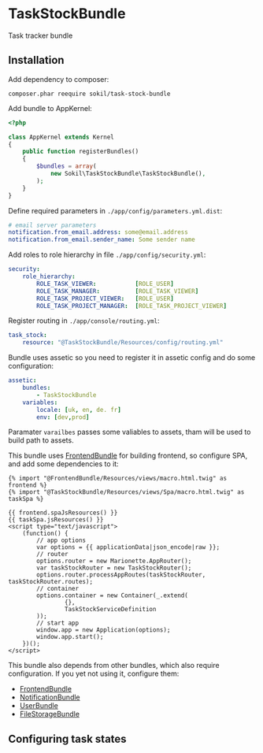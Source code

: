 # TaskStockBundle

Task tracker bundle

## Installation

Add dependency to composer:
```
composer.phar reequire sokil/task-stock-bundle
```

Add bundle to AppKernel:
```php
<?php

class AppKernel extends Kernel
{
    public function registerBundles()
    {
        $bundles = array(
            new Sokil\TaskStockBundle\TaskStockBundle(),
        );
    }
}
```

Define required parameters in `./app/config/parameters.yml.dist`:
```yaml
# email server parameters
notification.from_email.address: some@email.address
notification.from_email.sender_name: Some sender name
```

Add roles to role hierarchy in file `./app/config/security.yml`:
```yaml
security:
    role_hierarchy:
        ROLE_TASK_VIEWER:           [ROLE_USER]
        ROLE_TASK_MANAGER:          [ROLE_TASK_VIEWER]
        ROLE_TASK_PROJECT_VIEWER:   [ROLE_USER]
        ROLE_TASK_PROJECT_MANAGER:  [ROLE_TASK_PROJECT_VIEWER]
```

Register routing in `./app/console/routing.yml`:
```yaml
task_stock:
    resource: "@TaskStockBundle/Resources/config/routing.yml"
```

Bundle uses assetic so you need to register it in assetic config and do some configuration:
```yaml
assetic:
    bundles:
        - TaskStockBundle
    variables:
        locale: [uk, en, de. fr]
        env: [dev,prod]
```

Paramater `varailbes` passes some valiables to assets, tham will be used to build path to assets.

This bundle uses [FrontendBundle](https://github.com/sokil/FrontendBundle) for building frontend, so configure SPA, and add some dependencies to it:
```twig
{% import "@FrontendBundle/Resources/views/macro.html.twig" as frontend %}
{% import "@TaskStockBundle/Resources/views/Spa/macro.html.twig" as taskSpa %}

{{ frontend.spaJsResources() }}
{{ taskSpa.jsResources() }}
<script type="text/javascript">
    (function() {
        // app options
        var options = {{ applicationData|json_encode|raw }};
        // router
        options.router = new Marionette.AppRouter();
        var taskStockRouter = new TaskStockRouter();
        options.router.processAppRoutes(taskStockRouter, taskStockRouter.routes);
        // container
        options.container = new Container(_.extend(
                {},
                TaskStockServiceDefinition
        ));
        // start app
        window.app = new Application(options);
        window.app.start();
    })();
</script>
```

This bundle also depends from other bundles, which also require configuration. If you yet not using it, configure them:
* [FrontendBundle](https://github.com/sokil/FrontendBundle/blob/master/README.md#installation)
* [NotificationBundle](https://github.com/sokil/NotificationBundle/blob/master/README.md#installation)
* [UserBundle](https://github.com/sokil/UserBundle/blob/master/README.md#installation)
* [FileStorageBundle](https://github.com/sokil/FileStorageBundle/blob/master/README.md#installation)

## Configuring task states
